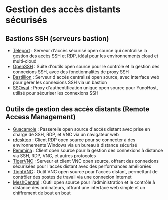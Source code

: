 # Gestion des accès distants sécurisés

## Bastions SSH (serveurs bastion)
  - [Teleport](https://goteleport.com/) : Serveur d'accès sécurisé open source qui centralise la gestion des accès SSH et RDP, idéal pour les environnements cloud et multi-cloud
  - [OpenSSH](https://www.openssh.com/) : Suite d'outils open source pour le contrôle et la gestion des connexions SSH, avec des fonctionnalités de proxy SSH
  - [Bastillion](http://www.bastillion.io/) : Serveur d'accès centralisé open source, avec interface web pour gérer les connexions SSH via un bastion
  - [SSOwat](https://github.com/YunoHost/SSOwat) : Proxy d'authentification unique open source pour YunoHost, utilisé pour sécuriser les connexions SSH

## Outils de gestion des accès distants (Remote Access Management)
  - [Guacamole](https://guacamole.apache.org/) : Passerelle open source d'accès distant avec prise en charge de SSH, RDP, et VNC via un navigateur web
  - [rdesktop](https://www.rdesktop.org/) : Client RDP open source pour se connecter à des environnements Windows via un bureau à distance sécurisé
  - [Remmina](https://remmina.org/) : Client open source pour la gestion des connexions à distance via SSH, RDP, VNC, et autres protocoles
  - [TigerVNC](https://tigervnc.org/) : Serveur et client VNC open source, offrant des connexions sécurisées pour l'accès distant avec des performances améliorées
  - [TightVNC](https://www.tightvnc.com/) : Outil VNC open source pour l'accès distant, permettant de contrôler des postes de travail via une connexion Internet
  - [MeshCentral](https://meshcentral.com/) : Outil open source pour l'administration et le contrôle à distance des ordinateurs, offrant une interface web simple et un chiffrement de bout en bout
